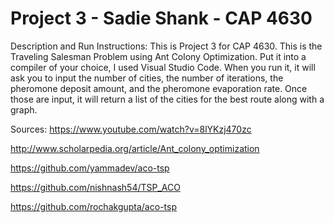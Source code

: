 # Project 3 - Sadie Shank - CAP 4630

Description and Run Instructions: This is Project 3 for CAP 4630. This is the Traveling Salesman Problem using Ant Colony Optimization. Put it into a compiler of your choice, I used Visual Studio Code. When you run it, it will ask you to input the number of cities, the number of iterations, the pheromone deposit amount, and the pheromone evaporation rate. Once those are input, it will return a list of the cities for the best route along with a graph. 

Sources:
https://www.youtube.com/watch?v=8lYKzj470zc

http://www.scholarpedia.org/article/Ant_colony_optimization

https://github.com/yammadev/aco-tsp

https://github.com/nishnash54/TSP_ACO

https://github.com/rochakgupta/aco-tsp
